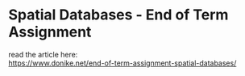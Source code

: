 # Spatial Databases - End of Term Assignment  
  
  
read the article here:  
https://www.donike.net/end-of-term-assignment-spatial-databases/
